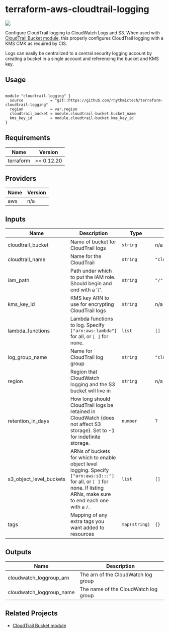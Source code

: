 # terraform-aws-cloudtrail-logging
[![](https://github.com/rhythmictech/terraform-aws-cloudtrail-logging/workflows/check/badge.svg)](https://github.com/rhythmictech/terraform-aws-cloudtrail-logging/actions)

Configure CloudTrail logging to CloudWatch Logs and S3. When used with [CloudTrail Bucket module](https://github.com/rhythmictech/terraform-aws-cloudtrail-bucket), this properly configures CloudTrail logging with a KMS CMK as required by CIS.

Logs can easily be centralized to a central security logging account by creating a bucket in a single account and referencing the bucket and KMS key.

## Usage
```

module "cloudtrail-logging" {
  source            = "git::https://github.com/rhythmictech/terraform-cloudtrail-logging"
  region            = var.region
  cloudtrail_bucket = module.cloudtrail-bucket.bucket_name
  kms_key_id        = module.cloudtrail-bucket.kms_key_id
}

```

<!-- BEGINNING OF PRE-COMMIT-TERRAFORM DOCS HOOK -->
## Requirements

| Name | Version |
|------|---------|
| terraform | >= 0.12.20 |

## Providers

| Name | Version |
|------|---------|
| aws | n/a |

## Inputs

| Name | Description | Type | Default | Required |
|------|-------------|------|---------|:--------:|
| cloudtrail\_bucket | Name of bucket for CloudTrail logs | `string` | n/a | yes |
| cloudtrail\_name | Name for the CloudTrail | `string` | `"cloudtrail-all"` | no |
| iam\_path | Path under which to put the IAM role. Should begin and end with a '/'. | `string` | `"/"` | no |
| kms\_key\_id | KMS key ARN to use for encrypting CloudTrail logs | `string` | n/a | yes |
| lambda\_functions | Lambda functions to log. Specify `["arn:aws:lambda"]` for all, or `[ ]` for none. | `list` | `[]` | no |
| log\_group\_name | Name for CloudTrail log group | `string` | `"cloudtrail2cwl"` | no |
| region | Region that CloudWatch logging and the S3 bucket will live in | `string` | n/a | yes |
| retention\_in\_days | How long should CloudTrail logs be retained in CloudWatch (does not affect S3 storage). Set to -1 for indefinite storage. | `number` | `7` | no |
| s3\_object\_level\_buckets | ARNs of buckets for which to enable object level logging. Specify `["arn:aws:s3:::"]` for all, or `[ ]` for none. If listing ARNs, make sure to end each one with a `/`. | `list` | `[]` | no |
| tags | Mapping of any extra tags you want added to resources | `map(string)` | `{}` | no |

## Outputs

| Name | Description |
|------|-------------|
| cloudwatch\_loggroup\_arn | The arn of the CloudWatch log group |
| cloudwatch\_loggroup\_name | The name of the CloudWatch log group |

<!-- END OF PRE-COMMIT-TERRAFORM DOCS HOOK -->

## Related Projects
* [CloudTrail Bucket module](https://github.com/rhythmictech/terraform-aws-cloudtrail-bucket)
